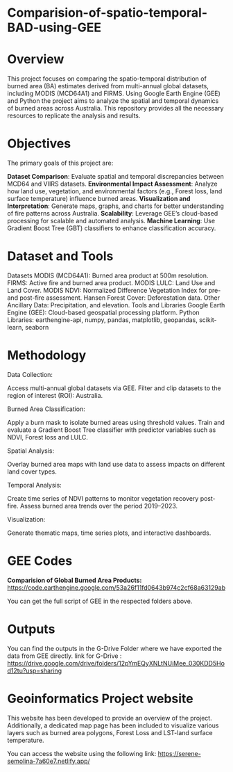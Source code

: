 # Comparision-of-spatio-temporal-BAD-using-GEE
# Overview
This project focuses on comparing the spatio-temporal distribution of burned area (BA) estimates derived from multi-annual global datasets, including MODIS (MCD64A1) and FIRMS. Using Google Earth Engine (GEE) and Python the project aims to analyze the spatial and temporal dynamics of burned areas across Australia. This repository provides all the necessary resources to replicate the analysis and results.
# Objectives
The primary goals of this project are:

**Dataset Comparison**: Evaluate spatial and temporal discrepancies between MCD64 and VIIRS datasets.
**Environmental Impact Assessment**: Analyze how land use, vegetation, and environmental factors (e.g., Forest loss, land surface temperature) influence burned areas.
**Visualization and Interpretation**: Generate maps, graphs, and charts for better understanding of fire patterns across Australia.
**Scalability**: Leverage GEE’s cloud-based processing for scalable and automated analysis.
**Machine Learning**: Use Gradient Boost Tree (GBT) classifiers to enhance classification accuracy.
# Dataset and Tools
Datasets
MODIS (MCD64A1): Burned area product at 500m resolution.
FIRMS: Active fire and burned area product.
MODIS LULC: Land Use and Land Cover.
MODIS NDVI: Normalized Difference Vegetation Index for pre- and post-fire assessment.
Hansen Forest Cover: Deforestation data.
Other Ancillary Data: Precipitation, and elevation.
Tools and Libraries
Google Earth Engine (GEE): Cloud-based geospatial processing platform.
Python Libraries: earthengine-api, numpy, pandas, matplotlib, geopandas, scikit-learn, seaborn

# Methodology
Data Collection:

Access multi-annual global datasets via GEE.
Filter and clip datasets to the region of interest (ROI): Australia.

Burned Area Classification:

Apply a burn mask to isolate burned areas using threshold values.
Train and evaluate a Gradient Boost Tree classifier with predictor variables such as NDVI, Forest loss and LULC.

Spatial Analysis:

Overlay burned area maps with land use data to assess impacts on different land cover types.

Temporal Analysis:

Create time series of NDVI patterns to monitor vegetation recovery post-fire.
Assess burned area trends over the period 2019–2023.

Visualization:

Generate thematic maps, time series plots, and interactive dashboards.
# GEE Codes 
**Comparision of Global Burned Area Products:** 
https://code.earthengine.google.com/53a26f11fd0643b974c2cf68a63129ab

You can get the full script of GEE in the respected folders above.
# Outputs
You can find the outputs in the G-Drive Folder where we have exported the data from GEE directly.
link for G-Drive : https://drive.google.com/drive/folders/12pYmEQyXNLtNUiMee_030KDD5Hod12tu?usp=sharing

# Geoinformatics Project website
This website has been developed to provide an overview of the project. Additionally, a dedicated map page has been included to visualize various layers such as burned area polygons, Forest Loss and LST-land surface temperature.

You can access the website using the following link: https://serene-semolina-7a60e7.netlify.app/
